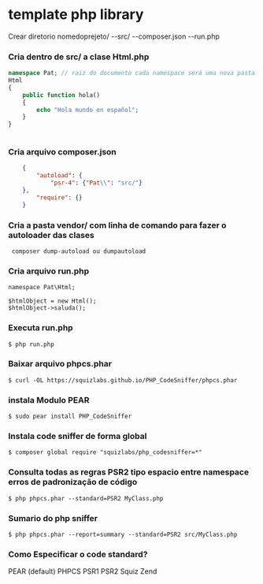 # template php library

Crear diretorio 
nomedoprejeto/
--src/
--composer.json
--run.php

### Cria dentro de src/ a clase Html.php 
```php
namespace Pat; // raiz do documento cada namespace será uma nova pasta
Html
{
    public function hola()
    {
        echo "Hola mundo en español";
    }
}
    
```

### Cria arquivo composer.json 
```json
    {
        "autoload": {
            "psr-4": {"Pat\\": "src/"}
    },
        "require": {}	
    }
```
### Cria a pasta vendor/ com linha de comando para fazer o autoloader das clases
```bach
 composer dump-autoload ou dumpautoload
```

### Cria arquivo run.php

```
namespace Pat\Html;

$htmlObject = new Html();
$htmlObject->saluda();     

 ```

### Executa run.php

```bach 
$ php run.php    
```
### Baixar arquivo phpcs.phar 
```bach
$ curl -OL https://squizlabs.github.io/PHP_CodeSniffer/phpcs.phar
```
### instala Modulo PEAR
```	
$ sudo pear install PHP_CodeSniffer
```
### Instala code sniffer de forma global
```
$ composer global require "squizlabs/php_codesniffer=*"
```
### Consulta todas as regras PSR2 tipo espacio entre namespace erros de padronização de código
```$ php phpcs.phar --standard=PSR2 MyClass.php```
### Sumario do php sniffer
```
$ php phpcs.phar --report=summary --standard=PSR2 src/MyClass.php
```
### Como Especificar o code standard?
PEAR (default)
PHPCS
PSR1
PSR2
Squiz
Zend
